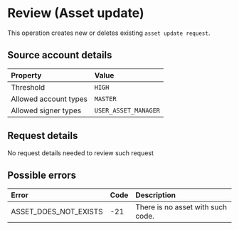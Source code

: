 # Review \(Asset update\)

This operation creates new or deletes existing `asset update request`.

## Source account details

| Property | Value |
| :--- | :--- |
| Threshold | `HIGH` |
| Allowed account types | `MASTER` |
| Allowed signer types | `USER_ASSET_MANAGER` |

## Request details

No request details needed to review such request

## Possible errors

| Error | Code | Description |
| :--- | :--- | :--- |
| ASSET\_DOES\_NOT\_EXISTS | -21 | There is no asset with such code. |

